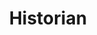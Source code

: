 ---
title: "Historian"
chapter: true
description: "Describes databases of all available _schema"
weight: 2000
---